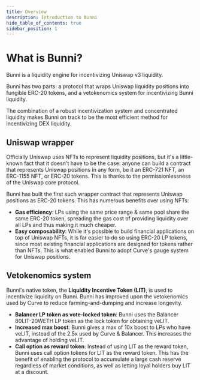 ```yaml
---
title: Overview
description: Introduction to Bunni
hide_table_of_contents: true
sidebar_position: 1
---
```


# What is Bunni?

Bunni is a liquidity engine for incentivizing Uniswap v3 liquidity.

Bunni has two parts: a protocol that wraps Uniswap liquidity positions into fungible ERC-20 tokens, and a vetokenomics system for incentivizing Bunni liquidity.

The combination of a robust incentivization system and concentrated liquidity makes Bunni on track to be the most efficient method for incentivizing DEX liquidity. 

## Uniswap wrapper

Officially Uniswap uses NFTs to represent liquidity positions, but it's a little-known fact that it doesn't have to be the case: anyone can build a contract that represents Uniswap positions in any form, be it an ERC-721 NFT, an ERC-1155 NFT, or ERC-20 tokens. This is thanks to the permissionlessness of the Uniswap core protocol.

Bunni has built the first such wrapper contract that represents Uniswap positions as ERC-20 tokens. This has numerous benefits over using NFTs:

- **Gas efficiency**: LPs using the same price range & same pool share the same ERC-20 token, spreading the gas cost of providing liquidity over all LPs and thus making it much cheaper.
- **Easy composability**: While it's possible to build financial applications on top of Uniswap NFTs, it is far easier to do so using ERC-20 LP tokens, since most existing financial applications are designed for tokens rather than NFTs. This is what enabled Bunni to adopt Curve's gauge system for Uniswap positions.

## Vetokenomics system

Bunni's native token, the **Liquidity Incentive Token (LIT)**, is used to incentivize liquidity on Bunni. Bunni has improved upon the vetokenomics used by Curve to reduce farming-and-dumping and increase longevity.

- **Balancer LP token as vote-locked token**: Bunni uses the Balancer 80LIT-20WETH LP token as the lock token for obtaining veLIT.
- **Increased max boost**: Bunni gives a max of 10x boost to LPs who have veLIT, instead of the 2.5x used by Curve & Balancer. This increases the advantage of holding veLIT.
- **Call option as reward token**: Instead of using LIT as the reward token, Bunni uses call option tokens for LIT as the reward token. This has the benefit of enabling the protocol to accumulate a large cash reserve regardless of market conditions, as well as letting loyal holders buy LIT at a discount.